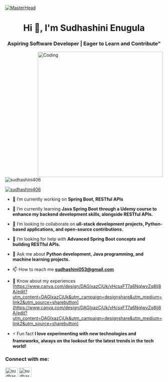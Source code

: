 
[![MasterHead](https://images.unsplash.com/photo-1461749280684-dccba630e2f6?fm=jpg&q=60&w=3000&ixlib=rb-4.0.3&ixid=M3wxMjA3fDB8MHxzZWFyY2h8NHx8Y29kaW5nfGVufDB8fDB8fHww)](creative_github_banner.png)
<h1 align="center">Hi 👋, I'm Sudhashini Enugula</h1>
<h3 align="center">Aspiring Software Developer | Eager to Learn and Contribute"</h3>
<img align="right" alt="Coding" width="400" src="https://www.google.com/imgres?q=gif%20for%20github%20readme%20downloadgirl%20workiing%20on%20laptop&imgurl=https%3A%2F%2Fmiro.medium.com%2Fv2%2Fresize%3Afit%3A1024%2F1*hZJV9DjRZW9DJ4XfRwQaIA.png&imgrefurl=https%3A%2F%2Ftowardsdatascience.com%2Fexploring-data-analysis-via-natural-language-approach-1-224965d1fb16&docid=HlRjN2avwb_bcM&tbnid=RH24U8q5YXtW7M&vet=12ahUKEwiO34Ghn-uIAxXva_UHHW7ICZoQM3oECHAQAA..i&w=1024&h=1024&hcb=2&ved=2ahUKEwiO34Ghn-uIAxXva_UHHW7ICZoQM3oECHAQAA">


<p align="left"> <img src="https://komarev.com/ghpvc/?username=sudhashini406&label=Profile%20views&color=0e75b6&style=flat" alt="sudhashini406" /> </p>

<p align="left"> <a href="https://github.com/ryo-ma/github-profile-trophy"><img src="https://github-profile-trophy.vercel.app/?username=sudhashini406" alt="sudhashini406" /></a> </p>

- 🔭 I’m currently working on **Spring Boot, RESTful APIs**

- 🌱 I’m currently learning **Java Spring Boot through a Udemy course to enhance my backend development skills, alongside RESTful APIs.**

- 👯 I’m looking to collaborate on **ull-stack development projects, Python-based applications, and open-source contributions.**

- 🤝 I’m looking for help with **Advanced Spring Boot concepts and building RESTful APIs.**

- 💬 Ask me about **Python development, Java programming, and machine learning projects.**

- 📫 How to reach me **sudhashini053@gmail.com**

- 📄 Know about my experiences [https://www.canva.com/design/DAGIxazCjUk/vHcsxFT7a6NqlwvZq8lj8A/edit?utm_content=DAGIxazCjUk&utm_campaign=designshare&utm_medium=link2&utm_source=sharebutton](https://www.canva.com/design/DAGIxazCjUk/vHcsxFT7a6NqlwvZq8lj8A/edit?utm_content=DAGIxazCjUk&utm_campaign=designshare&utm_medium=link2&utm_source=sharebutton)

- ⚡ Fun fact **I love experimenting with new technologies and frameworks, always on the lookout for the latest trends in the tech world!**

<h3 align="left">Connect with me:</h3>
<p align="left">
<a href="https://linkedin.com/in/sudhashini enugula" target="blank"><img align="center" src="https://raw.githubusercontent.com/rahuldkjain/github-profile-readme-generator/master/src/images/icons/Social/linked-in-alt.svg" alt="sudhashini enugula" height="30" width="40" /></a>
<a href="https://www.leetcode.com/sudhashini123" target="blank"><img align="center" src="https://raw.githubusercontent.com/rahuldkjain/github-profile-readme-generator/master/src/images/icons/Social/leet-code.svg" alt="sudhashini123" height="30" width="40" /></a>
</p>
